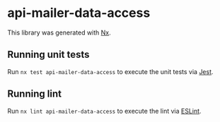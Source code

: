 # api-mailer-data-access

This library was generated with [Nx](https://nx.dev).

## Running unit tests

Run `nx test api-mailer-data-access` to execute the unit tests via [Jest](https://jestjs.io).

## Running lint

Run `nx lint api-mailer-data-access` to execute the lint via [ESLint](https://eslint.org/).

